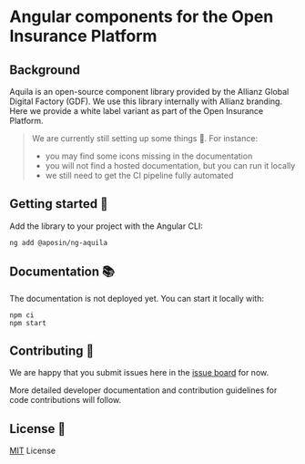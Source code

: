 # Angular components for the Open Insurance Platform

## Background
Aquila is an open-source component library provided by the Allianz Global Digital Factory (GDF). We use this library internally with Allianz branding. Here we provide a white label variant as part of the Open Insurance Platform. 

> We are currently still setting up some things :construction:. For instance:
> - you may find some icons missing in the documentation
> - you will not find a hosted documentation, but you can run it locally
> - we still need to get the CI pipeline fully automated

## Getting started :medal_sports:
Add the library to your project with the Angular CLI:

```
ng add @aposin/ng-aquila
```

## Documentation :books:
The documentation is not deployed yet. You can start it locally with:
```
npm ci
npm start
```

## Contributing :raised_hands:
We are happy that you submit issues here in the [issue board](https://github.com/aposin/ng-aquila/issues) for now.

More detailed developer documentation and contribution guidelines for code contributions will follow.

## License :memo:
[MIT](https://www.github.com/aposin/ng-aquila/blob/main/LICENSE) License
